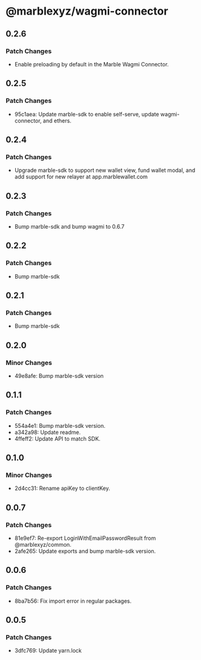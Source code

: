 # @marblexyz/wagmi-connector

## 0.2.6

### Patch Changes

- Enable preloading by default in the Marble Wagmi Connector.

## 0.2.5

### Patch Changes

- 95c1aea: Update marble-sdk to enable self-serve, update wagmi-connector, and ethers.

## 0.2.4

### Patch Changes

- Upgrade marble-sdk to support new wallet view, fund wallet modal, and add support for new relayer at app.marblewallet.com

## 0.2.3

### Patch Changes

- Bump marble-sdk and bump wagmi to 0.6.7

## 0.2.2

### Patch Changes

- Bump marble-sdk

## 0.2.1

### Patch Changes

- Bump marble-sdk

## 0.2.0

### Minor Changes

- 49e8afe: Bump marble-sdk version

## 0.1.1

### Patch Changes

- 554a4e1: Bump marble-sdk version.
- a342a98: Update readme.
- 4ffeff2: Update API to match SDK.

## 0.1.0

### Minor Changes

- 2d4cc31: Rename apiKey to clientKey.

## 0.0.7

### Patch Changes

- 81e9ef7: Re-export LoginWithEmailPasswordResult from @marblexyz/common.
- 2afe265: Update exports and bump marble-sdk version.

## 0.0.6

### Patch Changes

- 8ba7b56: Fix import error in regular packages.

## 0.0.5

### Patch Changes

- 3dfc769: Update yarn.lock
